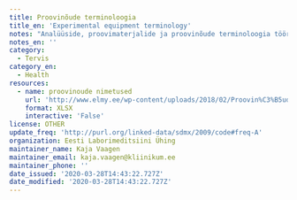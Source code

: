 ```yaml
---
title: Proovinõude terminoloogia
title_en: 'Experimental equipment terminology'
notes: "Analüüside, proovimaterjalide ja proovinõude terminoloogia töörühma poolt kokku lepitud nimetused on leitavad lisatud failis.\r\n\r\nAnalüüside puhul on kokku lepitud 3 nimetuses:\r\n\r\nT-lühend –  lühend, mis baseerub inglise keelel ning alati on esmalt materjali lühend\r\n\r\nKasutatav nimetus – konsensuslik nimetus (baseerub lühendil või eestikeelsel täisnimetusel), mida kasutatakse nii elektroonses andmevahetuses kui kõikidel muudel infokandjatel ametliku nimetusena. Materjal on lisatud nimetuse lõppu, v.a juhtudel, kui materjaliks on veri, seerum või plasma või kui materjal on jäetud defineerimata e analüüsi võib teha mitmest materjalist.\r\n\r\nT-nimetus – eestikeelne täisnimetus koos materjaliga. Täisnimetuses on lahtiseletatud kõik lühendid"
notes_en: ''
category:
  - Tervis
category_en:
  - Health
resources:
  - name: proovinoude nimetused
    url: 'http://www.elmy.ee/wp-content/uploads/2018/02/Proovin%C3%B5ude-nimetused-v5-15.11.2017.xlsx'
    format: XLSX
    interactive: 'False'
license: OTHER
update_freq: 'http://purl.org/linked-data/sdmx/2009/code#freq-A'
organization: Eesti Laborimeditsiini Ühing
maintainer_name: Kaja Vaagen
maintainer_email: kaja.vaagen@kliinikum.ee
maintainer_phone: ''
date_issued: '2020-03-28T14:43:22.727Z'
date_modified: '2020-03-28T14:43:22.727Z'
---
```


